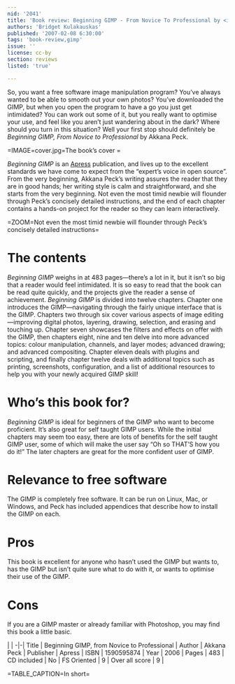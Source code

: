 ```yaml
---
nid: '2041'
title: 'Book review: Beginning GIMP - From Novice To Professional by <i>Akkana Peck</i>'
authors: 'Bridget Kulakauskas'
published: '2007-02-08 6:30:00'
tags: 'book-review,gimp'
issue: ''
license: cc-by
section: reviews
listed: 'true'

---
```

So, you want a free software image manipulation program? You’ve always wanted to be able to smooth out your own photos? You’ve downloaded the GIMP, but when you open the program to have a go you just get intimidated? You can work out some of it, but you really want to optimise your use, and feel like you aren’t just wandering about in the dark? Where should you turn in this situation? Well your first stop should definitely be _Beginning GIMP, From Novice to Professional_ by Akkana Peck.


=IMAGE=cover.jpg=The book’s cover =

_Beginning GIMP_ is an [Apress](http://www.apress.com) publication, and lives up to the excellent standards we have come to expect from the “expert’s voice in open source”. From the very beginning, Akkana Peck’s writing assures the reader that they are in good hands; her writing style is calm and straightforward, and she starts from the very beginning. Not even the most timid newbie will flounder through Peck’s concisely detailed instructions, and the end of each chapter contains a hands-on project for the reader so they can learn interactively.


=ZOOM=Not even the most timid newbie will flounder through Peck’s concisely detailed instructions=


# The contents

_Beginning GIMP_ weighs in at 483 pages—there’s a lot in it, but it isn’t so big that a reader would feel intimidated. It is so easy to read that the book can be read quite quickly, and the projects give the reader a sense of achievement. _Beginning GIMP_ is divided into twelve chapters. Chapter one introduces the GIMP—navigating through the fairly unique interface that is the GIMP. Chapters two through six cover various aspects of image editing—improving digital photos, layering, drawing, selection, and erasing and touching up. Chapter seven showcases the filters and effects on offer with the GIMP, then chapters eight, nine and ten delve into more advanced topics: colour manipulation, channels, and layer modes; advanced drawing; and advanced compositing. Chapter eleven deals with plugins and scripting, and finally chapter twelve deals with additional topics such as printing, screenshots, configuration, and a list of additional resources to help you with your newly acquired GIMP skill!


# Who’s this book for?

_Beginning GIMP_ is ideal for beginners of the GIMP who want to become proficient. It’s also great for self taught GIMP users. While the initial chapters may seem too easy, there are lots of benefits for the self taught GIMP user, some of which will make the user say “Oh so THAT’S how you do it!” The later chapters are great for the more confident user of GIMP.


# Relevance to free software

The GIMP is completely free software. It can be run on Linux, Mac, or Windows, and Peck has included appendices that describe how to install the GIMP on each.


# Pros

This book is excellent for anyone who hasn’t used the GIMP but wants to, has the GIMP but isn’t quite sure what to do with it, or wants to optimise their use of the GIMP.


# Cons

If you are a GIMP master or already familiar with Photoshop, you may find this book a little basic.


 | |
-|-|
Title | Beginning GIMP, from Novice to Professional | 
Author | Akkana Peck | 
Publisher | Apress | 
ISBN | 1590595874 | 
Year | 2006 | 
Pages | 483 | 
CD included | No | 
FS Oriented | 9 | 
Over all score | 9 | 

=TABLE_CAPTION=In short=

